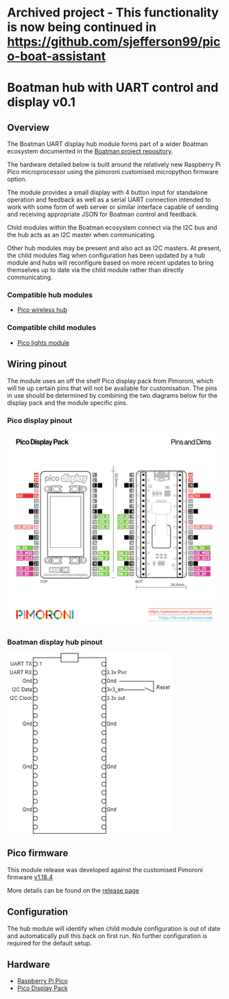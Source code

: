 # Archived project - This functionality is now being continued in https://github.com/sjefferson99/pico-boat-assistant

# Boatman hub with UART control and display v0.1

## Overview
The Boatman UART display hub module forms part of a wider Boatman ecosystem documented in the [Boatman project repository](https://github.com/sjefferson99/Boatman-project).

The hardware detailed below is built around the relatively new Raspberry Pi Pico microprocessor using the pimoroni customised micropython firmware option.

The module provides a small display with 4 button input for standalone operation and feedback as well as a serial UART connection intended to work with some form of web server or similar interface capable of sending and receiving appropriate JSON for Boatman control and feedback.

Child modules within the Boatman ecosystem connect via the I2C bus and the hub acts as an I2C master when communicating.

Other hub modules may be present and also act as I2C masters. At present, the child modules flag when configuration has been updated by a hub module and hubs will reconfigure based on more recent updates to bring themselves up to date via the child module rather than directly communicating.

### Compatible hub modules
- [Pico wireless hub](https://github.com/sjefferson99/Boatman-pico-wireless-hub)

### Compatible child modules
- [Pico lights module](https://github.com/sjefferson99/Boatman-pico-lights)

## Wiring pinout
The module uses an off the shelf Pico display pack from Pimoroni, which will tie up certain pins that will not be available for customisation. The pins in use should be determined by combining the two diagrams below for the display pack and the module specific pins.

### Pico display pinout
![Pico display pinout](/pico_display_pinout.png)

### Boatman display hub pinout
![Boatman display hub pinout](/Display%20PICO%20Pinout.drawio.png)

## Pico firmware
This module release was developed against the customised Pimoroni firmware [v1.18.4](https://github.com/pimoroni/pimoroni-pico/releases/download/v1.18.4/pimoroni-pico-v1.18.4-micropython.uf2)

More details can be found on the [release page](https://github.com/pimoroni/pimoroni-pico/releases/tag/v1.18.4)

## Configuration
The hub module will identify when child module configuration is out of date and automatically pull this back on first run. No further configuration is required for the default setup.

## Hardware
- [Raspberry Pi Pico](https://thepihut.com/products/raspberry-pi-pico)
- [Pico Display Pack](https://thepihut.com/products/pico-display-pack)
